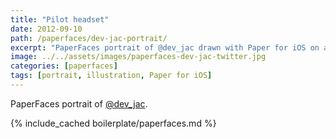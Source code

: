 ```yaml
---
title: "Pilot headset"
date: 2012-09-10
path: /paperfaces/dev-jac-portrait/
excerpt: "PaperFaces portrait of @dev_jac drawn with Paper for iOS on an iPad."
image: ../../assets/images/paperfaces-dev-jac-twitter.jpg
categories: [paperfaces]
tags: [portrait, illustration, Paper for iOS]
---
```


PaperFaces portrait of [@dev_jac](https://twitter.com/dev_jac).

{% include_cached boilerplate/paperfaces.md %}
